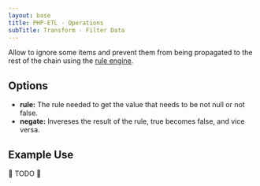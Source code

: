 ```yaml
---
layout: base
title: PHP-ETL - Operations
subTitle: Transform - Filter Data
---
```


Allow to ignore some items and prevent them from being propagated to the rest of the chain using the 
[rule engine](/doc/20-operations/40-transform/030-rule-transformer).

## Options

- **rule:** The rule needed to get the value that needs to be not null or not false.
- **negate:** Invereses the result of the rule, true becomes false, and vice versa.

## Example Use

🚧 TODO 🚧
